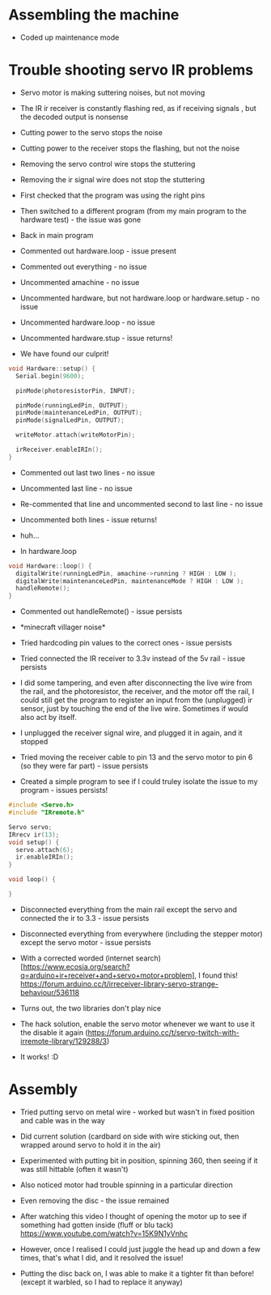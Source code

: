 # Assembling the machine

* Coded up maintenance mode

# Trouble shooting servo IR problems
* Servo motor is making suttering noises, but not moving
* The IR ir receiver is constantly flashing red, as if receiving signals , but the decoded output is nonsense

* Cutting power to the servo stops the noise
* Cutting power to the receiver stops the flashing, but not the noise
* Removing the servo control wire stops the stuttering
* Removing the ir signal wire does not stop the stuttering

* First checked that the program was using the right pins
* Then switched to a different program (from my main program to the hardware test) - the issue was gone

* Back in main program
* Commented out hardware.loop - issue present
* Commented out everything - no issue
* Uncommented amachine - no issue
* Uncommented hardware, but not hardware.loop or hardware.setup - no issue
* Uncommented hardware.loop - no issue
* Uncommented hardware.stup - issue returns!
* We have found our culprit!

```cpp
void Hardware::setup() {
  Serial.begin(9600);

  pinMode(photoresistorPin, INPUT);

  pinMode(runningLedPin, OUTPUT);
  pinMode(maintenanceLedPin, OUTPUT);
  pinMode(signalLedPin, OUTPUT);

  writeMotor.attach(writeMotorPin);

  irReceiver.enableIRIn();
}
```

* Commented out last two lines - no issue
* Uncommented last line - no issue
* Re-commented that line and uncommented second to last line - no issue
* Uncommented both lines - issue returns!
* huh...

* In hardware.loop

```cpp
void Hardware::loop() {
  digitalWrite(runningLedPin, amachine->running ? HIGH : LOW );
  digitalWrite(maintenanceLedPin, maintenanceMode ? HIGH : LOW );
  handleRemote();
}
```

* Commented out handleRemote() - issue persists
* \*minecraft villager noise\*

* Tried hardcoding pin values to the correct ones - issue persists
* Tried connected the IR receiver to 3.3v instead of the 5v rail - issue persists

* I did some tampering, and even after disconnecting the live wire from the rail, and the photoresistor, the receiver, and the motor off the rail, I could still get the program to register an input from the (unplugged) ir sensor, just by touching the end of the live wire. Sometimes if would also act by itself.
* I unplugged the receiver signal wire, and plugged it in again, and it stopped
* Tried moving the receiver cable to pin 13 and the servo motor to pin 6 (so they were far part) - issue persists

* Created a simple program to see if I could truley isolate the issue to my program - issues persists!
```cpp
#include <Servo.h>
#include "IRremote.h"

Servo servo;
IRrecv ir(13);
void setup() {
  servo.attach(6);
  ir.enableIRIn();
}

void loop() {

}
```
* Disconnected everything from the main rail except the servo and connected the ir to 3.3 - issue persists
* Disconnected everything from everywhere (including the stepper motor) except the servo motor - issue persists

* With a corrected worded (internet search)[https://www.ecosia.org/search?q=arduino+ir+receiver+and+servo+motor+problem], I found this! https://forum.arduino.cc/t/irreceiver-library-servo-strange-behaviour/536118
* Turns out, the two libraries don't play nice
* The hack solution, enable the servo motor whenever we want to use it the disable it again (https://forum.arduino.cc/t/servo-twitch-with-irremote-library/129288/3)
* It works! :D

# Assembly
* Tried putting servo on metal wire - worked but wasn't in fixed position and cable was in the way
* Did current solution (cardbard on side with wire sticking out, then wrapped around servo to hold it in the air)

* Experimented with putting bit in position, spinning 360, then seeing if it was still hittable (often it wasn't)
* Also noticed motor had trouble spinning in a particular direction
* Even removing the disc - the issue remained
* After watching this video I thought of opening the motor up to see if something had gotten inside (fluff or blu tack) https://www.youtube.com/watch?v=15K9N1yVnhc
* However, once I realised I could just juggle the head up and down a few times, that's what I did, and it resolved the issue!
* Putting the disc back on, I was able to make it a tighter fit than before! (except it warbled, so I had to replace it anyway)
